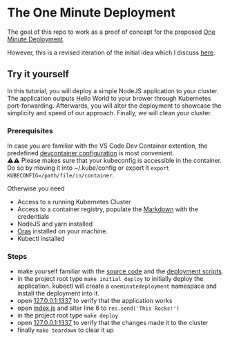 # The One Minute Deployment
The goal of this repo to work as a proof of concept for the proposed [One Minute Deployment](https://blog.devgenius.io/the-one-minute-deployment-rethinking-kubernetes-deployments-3f6785918855).

However, this is a revised iteration of the initial idea which I discuss [here](https://blog.devgenius.io/how-we-further-improve-the-containerless-deployment-47a2117f80b).

## Try it yourself
In this tutorial, you will deploy a simple NodeJS application to your cluster. The application outputs Hello World to your brower through Kubernetes port-forwarding.
Afterwards, you will alter the deployment to showcase the simplicity and speed of our approach.
Finally, we will clean your cluster.

### Prerequisites
In case you are familiar with the VS Code Dev Container extention, the predefined [devcontainer configuration](./.devcontainer) is most convenient.\
⚠⚠ Please makes sure that your kubeconfig is accessible in the container. Do so by moving it into ~/.kube/config or export it ```export KUBECONFIG=/path/file/in/container```.

Otherwise you need
- Access to a running Kubernetes Cluster
- Access to a container registry, populate the [Markdown](./Makefile) with the credentials
- NodeJS and yarn installed 
- [Oras](https://oras.land/cli/) installed on your machine. 
- Kubectl installed

### Steps
- make yourself familiar with the [source code](./src/index.js) and the [deployment scripts](./deployment/scripts/).
- in the project root type ```make initial_deploy``` to initially deploy the application. kubectl will create a `oneminutedeployment` namespace and install the deployment into it.
- open [127.0.0.1:1337](http://127.0.0.1:1337) to verify that the application works
- open [index.js](./src/index.js) and alter line 6 to ```res.send('This Rocks!')```
- in the project root type ```make deploy```
- open [127.0.0.1:1337](http://127.0.0.1:1337) to verify that the changes made it to the cluster
- finally ```make teardown``` to clear it up
